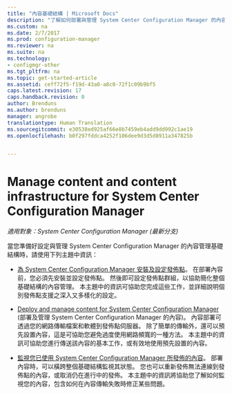 ```yaml
---
title: "內容基礎結構 | Microsoft Docs"
description: "了解如何部署與管理 System Center Configuration Manager 的內容管理基礎結構。"
ms.custom: na
ms.date: 2/7/2017
ms.prod: configuration-manager
ms.reviewer: na
ms.suite: na
ms.technology:
- configmgr-other
ms.tgt_pltfrm: na
ms.topic: get-started-article
ms.assetid: ceff72f5-f19d-43a0-a8c0-72f1c09b9bf5
caps.latest.revision: 17
caps.handback.revision: 0
author: Brenduns
ms.author: brenduns
manager: angrobe
translationtype: Human Translation
ms.sourcegitcommit: e30538ed925af66e8b7459eb4add9dd992c1ae19
ms.openlocfilehash: b0f297fddca4252f106dee9d3d5d8911a347825b


---
```

# <a name="manage-content-and-content-infrastructure-for-system-center-configuration-manager"></a>Manage content and content infrastructure for System Center Configuration Manager

*適用對象：System Center Configuration Manager (最新分支)*

當您準備好設定與管理 System Center Configuration Manager 的內容管理基礎結構時，請使用下列主題中資訊：  

-   [為 System Center Configuration Manager 安裝及設定發佈點](../../../../core/servers/deploy/configure/install-and-configure-distribution-points.md)。 在部署內容前，您必須先安裝並設定發佈點。 然後即可設定發佈點群組，以協助簡化整個基礎結構的內容管理。 本主題中的資訊可協助您完成這些工作，並詳細說明個別發佈點支援之深入又多樣化的設定。  

-   [Deploy and manage content for System Center Configuration Manager](../../../../core/servers/deploy/configure/deploy-and-manage-content.md) (部署及管理 System Center Configuration Manager 的內容)。 內容部署可透過您的網路傳輸檔案和軟體到發佈點伺服器。 除了簡單的傳輸外，還可以預先設置內容，這是可協助您避免過度使用網路頻寬的一種方法。 本主題中的資訊可協助您進行傳送該內容的基本工作，或有效地使用預先設置的內容。  

-   [監視您已使用 System Center Configuration Manager 所發佈的內容](../../../../core/servers/deploy/configure/monitor-content-you-have-distributed.md)。 部署內容時，可以橫跨整個基礎結構監視其狀態。 您也可以重新發佈無法連線到發佈點的內容，或取消仍在進行中的發佈。 本主題中的資訊將協助您了解如何監視您的內容，包含如何在內容傳輸失敗時修正某些問題。  



<!--HONumber=Feb17_HO2-->


